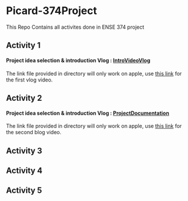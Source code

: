 # Picard-374Project
This Repo Contains all activites done in ENSE 374 project
## Activity 1
#### Project idea selection & introduction Vlog : [IntroVideoVlog](https://github.com/Picard-ENSE374/Picard-374Project/tree/main/IntroVideoVlog)
The link file provided in directory will only work on apple, use [this link](https://www.youtube.com/watch?v=Sw_80gDr_as&amp;ab_channel=Willyy) for the first vlog video. 
## Activity 2
#### Project idea selection & introduction Vlog : [ProjectDocumentation](https://github.com/Picard-ENSE374/Picard-374Project/tree/main/ProjectPrerequisitesPlanning)
The link file provided in directory will only work on apple, use [this link]() for the second blog video. 
## Activity 3

## Activity 4

## Activity 5
